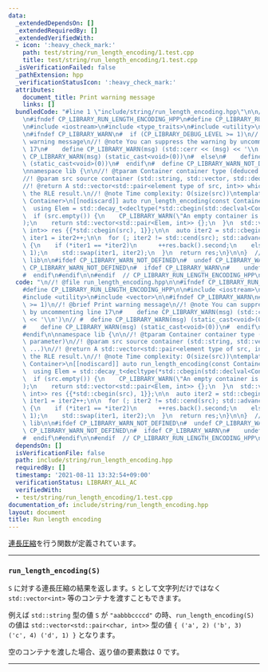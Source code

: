 ```yaml
---
data:
  _extendedDependsOn: []
  _extendedRequiredBy: []
  _extendedVerifiedWith:
  - icon: ':heavy_check_mark:'
    path: test/string/run_length_encoding/1.test.cpp
    title: test/string/run_length_encoding/1.test.cpp
  _isVerificationFailed: false
  _pathExtension: hpp
  _verificationStatusIcon: ':heavy_check_mark:'
  attributes:
    document_title: Print warning message
    links: []
  bundledCode: "#line 1 \"include/string/run_length_encoding.hpp\"\n\n//! @file run_length_encoding.hpp\n\
    \n#ifndef CP_LIBRARY_RUN_LENGTH_ENCODING_HPP\n#define CP_LIBRARY_RUN_LENGTH_ENCODING_HPP\n\
    \n#include <iostream>\n#include <type_traits>\n#include <utility>\n#include <vector>\n\
    \n#ifndef CP_LIBRARY_WARN\n#  if (CP_LIBRARY_DEBUG_LEVEL >= 1)\n//! @brief Print\
    \ warning message\n//! @note You can suppress the warning by uncommenting line\
    \ 17\n#    define CP_LIBRARY_WARN(msg) (std::cerr << (msg) << '\\n')\n// #  define\
    \ CP_LIBRARY_WARN(msg) (static_cast<void>(0))\n#  else\n#    define CP_LIBRARY_WARN(msg)\
    \ (static_cast<void>(0))\n#  endif\n#  define CP_LIBRARY_WARN_NOT_DEFINED\n#endif\n\
    \nnamespace lib {\n\n//! @tparam Container container type (deduced from parameter)\n\
    //! @param src source container (std::string, std::vector, std::deque, ...)\n\
    //! @return A std::vector<std::pair<element type of src, int>> which contains\
    \ the RLE result.\n//! @note Time complexity: O(size(src))\ntemplate <typename\
    \ Container>\n[[nodiscard]] auto run_length_encoding(const Container& src) {\n\
    \  using Elem = std::decay_t<decltype(*std::cbegin(std::declval<Container>()))>;\n\
    \  if (src.empty()) {\n    CP_LIBRARY_WARN(\"An empty container is provided.\"\
    );\n    return std::vector<std::pair<Elem, int>> {};\n  }\n  std::vector<std::pair<Elem,\
    \ int>> res {{*std::cbegin(src), 1}};\n\n  auto iter2 = std::cbegin(src);\n  auto\
    \ iter1 = iter2++;\n\n  for (; iter2 != std::cend(src); std::advance(iter2, 2))\
    \ {\n    if (*iter1 == *iter2)\n      ++res.back().second;\n    else\n      res.emplace_back(*iter2,\
    \ 1);\n    std::swap(iter1, iter2);\n  }\n  return res;\n}\n\n}  // namespace\
    \ lib\n\n#ifdef CP_LIBRARY_WARN_NOT_DEFINED\n#  undef CP_LIBRARY_WARN\n#  undef\
    \ CP_LIBRARY_WARN_NOT_DEFINED\n#  ifdef CP_LIBRARY_WARN\n#    undef CP_LIBRARY_WARN\n\
    #  endif\n#endif\n\n#endif  // CP_LIBRARY_RUN_LENGTH_ENCODING_HPP\n"
  code: "\n//! @file run_length_encoding.hpp\n\n#ifndef CP_LIBRARY_RUN_LENGTH_ENCODING_HPP\n\
    #define CP_LIBRARY_RUN_LENGTH_ENCODING_HPP\n\n#include <iostream>\n#include <type_traits>\n\
    #include <utility>\n#include <vector>\n\n#ifndef CP_LIBRARY_WARN\n#  if (CP_LIBRARY_DEBUG_LEVEL\
    \ >= 1)\n//! @brief Print warning message\n//! @note You can suppress the warning\
    \ by uncommenting line 17\n#    define CP_LIBRARY_WARN(msg) (std::cerr << (msg)\
    \ << '\\n')\n// #  define CP_LIBRARY_WARN(msg) (static_cast<void>(0))\n#  else\n\
    #    define CP_LIBRARY_WARN(msg) (static_cast<void>(0))\n#  endif\n#  define CP_LIBRARY_WARN_NOT_DEFINED\n\
    #endif\n\nnamespace lib {\n\n//! @tparam Container container type (deduced from\
    \ parameter)\n//! @param src source container (std::string, std::vector, std::deque,\
    \ ...)\n//! @return A std::vector<std::pair<element type of src, int>> which contains\
    \ the RLE result.\n//! @note Time complexity: O(size(src))\ntemplate <typename\
    \ Container>\n[[nodiscard]] auto run_length_encoding(const Container& src) {\n\
    \  using Elem = std::decay_t<decltype(*std::cbegin(std::declval<Container>()))>;\n\
    \  if (src.empty()) {\n    CP_LIBRARY_WARN(\"An empty container is provided.\"\
    );\n    return std::vector<std::pair<Elem, int>> {};\n  }\n  std::vector<std::pair<Elem,\
    \ int>> res {{*std::cbegin(src), 1}};\n\n  auto iter2 = std::cbegin(src);\n  auto\
    \ iter1 = iter2++;\n\n  for (; iter2 != std::cend(src); std::advance(iter2, 2))\
    \ {\n    if (*iter1 == *iter2)\n      ++res.back().second;\n    else\n      res.emplace_back(*iter2,\
    \ 1);\n    std::swap(iter1, iter2);\n  }\n  return res;\n}\n\n}  // namespace\
    \ lib\n\n#ifdef CP_LIBRARY_WARN_NOT_DEFINED\n#  undef CP_LIBRARY_WARN\n#  undef\
    \ CP_LIBRARY_WARN_NOT_DEFINED\n#  ifdef CP_LIBRARY_WARN\n#    undef CP_LIBRARY_WARN\n\
    #  endif\n#endif\n\n#endif  // CP_LIBRARY_RUN_LENGTH_ENCODING_HPP\n"
  dependsOn: []
  isVerificationFile: false
  path: include/string/run_length_encoding.hpp
  requiredBy: []
  timestamp: '2021-08-11 13:32:54+09:00'
  verificationStatus: LIBRARY_ALL_AC
  verifiedWith:
  - test/string/run_length_encoding/1.test.cpp
documentation_of: include/string/run_length_encoding.hpp
layout: document
title: Run length encoding
---
```


[連長圧縮](https://ja.wikipedia.org/wiki/%E9%80%A3%E9%95%B7%E5%9C%A7%E7%B8%AE)を行う関数が定義されています。

---

### `run_length_encoding(S)`

`S` に対する連長圧縮の結果を返します。`S` として文字列だけではなく `std::vector<int>` 等のコンテナを渡すこともできます。

例えば `std::string` 型の値 `S` が `"aabbbccccd"` の時、`run_length_encoding(S)` の値は `std::vector<std::pair<char, int>>` 型の値 `{ ('a', 2) ('b', 3) ('c', 4) ('d', 1) }` となります。

空のコンテナを渡した場合、返り値の要素数は $0$ です。

---
